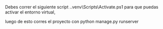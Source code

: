 Debes correr el siguiente script .\.venv\Scripts\Activate.ps1 para que puedas activar el entorno virtual, 

luego de esto corres el proyecto con python manage.py runserver
